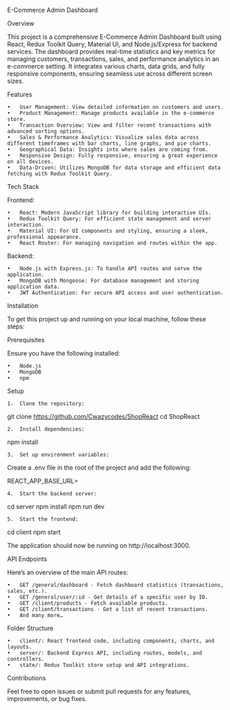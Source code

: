E-Commerce Admin Dashboard

Overview

This project is a comprehensive E-Commerce Admin Dashboard built using React, Redux Toolkit Query, Material UI, and Node.js/Express for backend services. The dashboard provides real-time statistics and key metrics for managing customers, transactions, sales, and performance analytics in an e-commerce setting. It integrates various charts, data grids, and fully responsive components, ensuring seamless use across different screen sizes.

Features

	•	User Management: View detailed information on customers and users.
	•	Product Management: Manage products available in the e-commerce store.
	•	Transaction Overview: View and filter recent transactions with advanced sorting options.
	•	Sales & Performance Analytics: Visualize sales data across different timeframes with bar charts, line graphs, and pie charts.
	•	Geographical Data: Insights into where sales are coming from.
	•	Responsive Design: Fully responsive, ensuring a great experience on all devices.
	•	Data-Driven: Utilizes MongoDB for data storage and efficient data fetching with Redux Toolkit Query.

Tech Stack

Frontend:

	•	React: Modern JavaScript library for building interactive UIs.
	•	Redux Toolkit Query: For efficient state management and server interaction.
	•	Material UI: For UI components and styling, ensuring a sleek, professional appearance.
	•	React Router: For managing navigation and routes within the app.

Backend:

	•	Node.js with Express.js: To handle API routes and serve the application.
	•	MongoDB with Mongoose: For database management and storing application data.
	•	JWT Authentication: For secure API access and user authentication.

Installation

To get this project up and running on your local machine, follow these steps:

Prerequisites

Ensure you have the following installed:

	•	Node.js
	•	MongoDB
	•	npm

Setup

	1.	Clone the repository:

git clone https://github.com/Cwazycodes/ShopReact
cd ShopReact


	2.	Install dependencies:

npm install


	3.	Set up environment variables:
Create a .env file in the root of the project and add the following:

REACT_APP_BASE_URL=[<your-backend-api-url>](https://shopreact-de34.onrender.com)


	4.	Start the backend server:

cd server
npm install
npm run dev


	5.	Start the frontend:

cd client
npm start



The application should now be running on http://localhost:3000.

API Endpoints

Here’s an overview of the main API routes:

	•	GET /general/dashboard - Fetch dashboard statistics (transactions, sales, etc.).
	•	GET /general/user/:id - Get details of a specific user by ID.
	•	GET /client/products - Fetch available products.
	•	GET /client/transactions - Get a list of recent transactions.
	•	And many more…

Folder Structure

	•	client/: React frontend code, including components, charts, and layouts.
	•	server/: Backend Express API, including routes, models, and controllers.
	•	state/: Redux Toolkit store setup and API integrations.

Contributions

Feel free to open issues or submit pull requests for any features, improvements, or bug fixes.
